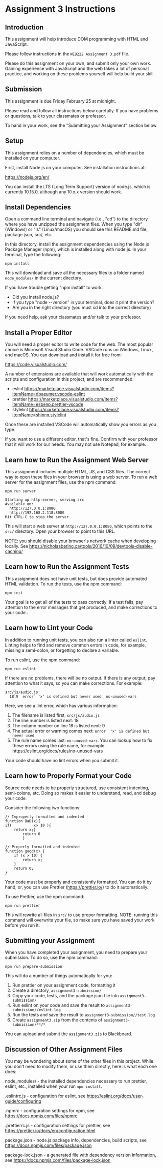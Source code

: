 # Assignment 3 Instructions

## Introduction

This assignment will help introduce DOM programming with HTML and JavaScript.

Please follow instructions in the `WEB222 Assignment 3.pdf` file.

Please do this assignment on your own, and submit only your own work.
Gaining experience with JavaScript and the web takes a lot of personal practice,
and working on these problems yourself will help build your skill.

## Submission

This assignment is due Friday February 25 at midnight.

Please read and follow all instructions below carefully.  If you have problems
or questions, talk to your classmates or professor.

To hand in your work, see the "Submitting your Assignment" section below.

## Setup

This assignment relies on a number of dependencies, which must be installed on
your computer.

First, install Node.js on your computer. See installation instructions at:

https://nodejs.org/en/

You can install the LTS (Long Term Support) version of node.js, which is
currently 10.15.0, although any 10.x.x version should work.

## Install Dependencies

Open a command line terminal and navigate (i.e., "cd") to the directory where
you have unzipped the assignment files. When you type "dir" (Windows) or
"ls" (Linux/macOS) you should see this README.md file, package.json, src/, etc.

In this directory, install the assignment dependencies using the
Node.js Package Manager (npm), which is installed along with node.js.  In your
terminal, type the following:

```
npm install
```

This will download and save all the necessary files to a folder named
`node_modules/` in the current directory.

If you have trouble getting "npm install" to work:

* Did you install node.js?
* If you type "node --version" in your terminal, does it print the version?
* Are you in the right directory (you must cd into the correct directory)

If you need help, ask your classmates and/or talk to your professor.

## Install a Proper Editor

You will need a proper editor to write code for the web.  The most popular choice
is Microsoft Visual Studio Code.  VSCode runs on Windows, Linux, and macOS.
You can download and install it for free from:

https://code.visualstudio.com/

A number of extensions are available that will work automatically with
the scripts and configuration in this project, and are recommended:

* eslint https://marketplace.visualstudio.com/items?itemName=dbaeumer.vscode-eslint
* prettier https://marketplace.visualstudio.com/items?itemName=esbenp.prettier-vscode
* stylelint https://marketplace.visualstudio.com/items?itemName=shinnn.stylelint

Once these are installed VSCode will automatically show you errors as you type.

If you want to use a different editor, that's fine.  Confirm with your professor
that it will work for our needs.  You may not use Notepad, for example.

## Learn how to Run the Assignment Web Server

This assignment includes multiple HTML, JS, and CSS files.  The correct way to
open these files in your browser is using a web server.  To run a web server
for the assignment files, use the npm command:

```
npm run server

Starting up http-server, serving src
Available on:
  http://127.0.0.1:8080
  http://192.168.2.118:8080
Hit CTRL-C to stop the server
```

This will start a web server at `http://127.0.0.1:8080`, which points to
the `src/` directory.  Open your browser to point to this URL.

NOTE: you should disable your browser's network cache when developing locally.
See https://nicholasbering.ca/tools/2016/10/09/devtools-disable-caching/

## Learn how to Run the Assignment Tests

This assignment does not have unit tests, but does provide automated HTML
validation.  To run the tests, use the npm command:

```
npm test
```

Your goal is to get all of the tests to pass correctly.  If a test fails, pay
attention to the error messages that get produced, and make corrections to your
code..

## Learn how to Lint your Code

In addition to running unit tests, you can also run a linter called `eslint`.
Linting helps to find and remove common errors in code, for example, missing
a semi-colon, or forgetting to declare a variable.

To run eslint, use the npm command:

```
npm run eslint
```

If there are no problems, there will be no output.  If there is any output,
pay attention to what it says, so you can make corrections.  For example:

```
src/js/audio.js
  18:9  error  'x' is defined but never used  no-unused-vars
```

Here, we see a lint error, which has various information:

1. The filename is listed first, `src/js/audio.js`
1. The line number is listed next: 18
1. The column number on line 18 is listed next: 9
1. The actual error or warning comes next: `error  'x' is defined but never used`
1. The rule name comes last: `no-unused-vars`.  You can lookup how to fix these errors using the rule name, for example: https://eslint.org/docs/rules/no-unused-vars

Your code should have no lint errors when you submit it.

## Learn how to Properly Format your Code

Source code needs to be properly structured, use consistent indenting, semi-colons,
etc.  Doing so makes it easier to understand, read, and debug your code.

Consider the following two functions:

```
// Improperly formatted and indented
function BaD(x){
if(          x> 10 ){
    return x;}
        return 0
        }

// Properly formatted and indented
function good(x) {
    if (x > 10) {
        return x;
    }
    return 0;
}
```

Your code must be properly and consistently formatted.  You can do it by hand,
or, you can use Prettier (https://prettier.io/) to do it automatically.

To use Prettier, use the npm command:

```
npm run prettier
```

This will rewrite all files in `src/` to use proper formatting.  NOTE:
running this command will overwrite your file, so make sure you have saved
your work before you run it.

## Submitting your Assignment

When you have completed your assignment, you need to prepare your submission.
To do so, use the npm command:

```
npm run prepare-submission
```

This will do a number of things automatically for you:

1. Run prettier on your assignment code, formatting it
1. Create a directory, `assignment3-submission/`
1. Copy your code, tests, and the package.json file into `assignment3-submission/`
1. Run eslint on your code and save the result to `assignment3-submission//eslint.log`
1. Run the tests and save the result to `assignment3-submission//test.log`
1. Create `assignment3.zip` from the contents of `assignment3-submission/**/*`

You can upload and submit the `assignment3.zip` to Blackboard.

## Discussion of Other Assignment Files

You may be wondering about some of the other files in this project.  While you
don't need to modify them, or use them directly, here is what each one does:

node_modules/ - the installed dependencies necessary to run prettier, eslint, etc., installed when your run `npm install`.

.eslintrc.js - configuration for eslint, see https://eslint.org/docs/user-guide/configuring

.npmrc - configuration settings for npm, see https://docs.npmjs.com/files/npmrc

.prettierrc.js - configuration settings for prettier, see https://prettier.io/docs/en/configuration.html

package.json - node.js package info, dependencies, build scripts, see https://docs.npmjs.com/files/package.json

package-lock.json - a generated file with dependency version information, see https://docs.npmjs.com/files/package-lock.json
